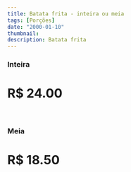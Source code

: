 ```yaml
---
title: Batata frita - inteira ou meia
tags: [Porções]
date: "2000-01-10"
thumbnail:
description: Batata frita
---
```


<h3 id="unordered">
<strong>
<strong>Inteira</strong>
</strong>
</h3>

# R\$ 24.00

<br/>

<h3>
<strong>
<strong>Meia</strong>
</strong>
</h3>

# R\$ 18.50

